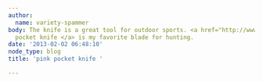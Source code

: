 ```yaml
---
author:
  name: variety-spammer
body: The knife is a great tool for outdoor sports. <a href="http://www.varietybuzz.com/Pink_Pocket_Knife_p/tf-pk.htm">pink
  pocket knife </a> is my favorite blade for hunting.
date: '2013-02-02 06:48:10'
node_type: blog
title: 'pink pocket knife '

---
```


